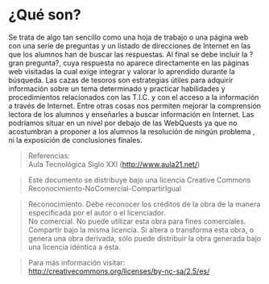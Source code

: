# ¿Qué son?

Se trata de algo tan sencillo como una hoja de trabajo o una página web con una serie de preguntas y un listado de direcciones de Internet en las que los alumnos han de buscar las respuestas. Al final se debe incluir la ?gran pregunta?, cuya respuesta no aparece directamente en las páginas web visitadas la cual exige integrar y valorar lo aprendido durante la búsqueda. Las cazas de tesoros son estrategias útiles para adquirir información sobre un tema determinado y practicar habilidades y procedimientos relacionados con las T.I.C. y con el acceso a la información a través de Internet.  Entre otras cosas nos permiten mejorar la comprensión lectora de los alumnos y enseñarles a buscar información en Internet. Las podríamos situar en un nivel  por debajo de las WebQuests ya que no acostumbran a proponer a los alumnos la resolución de ningún problema , ni la exposición de conclusiones finales.  

> Referencias:  
> Aula Tecnológica Siglo XXI (http://www.aula21.net/)  
  
> Este documento se distribuye bajo una licencia Creative Commons Reconocimiento-NoComercial-CompartirIgual  
  
> Reconocimiento. Debe reconocer los créditos de la obra de la manera especificada por el autor o el licenciador.  
>  No comercial. No puede utilizar esta obra para fines comerciales.  
> Compartir bajo la misma licencia. Si altera o transforma esta obra, o genera una obra derivada, sólo puede distribuir la obra generada bajo una licencia idéntica a ésta.  
  
> Para más información visitar: http://creativecommons.org/licenses/by-nc-sa/2.5/es/